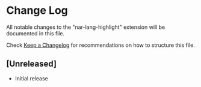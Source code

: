 # Change Log
All notable changes to the "nar-lang-highlight" extension will be documented in this file.

Check [Keep a Changelog](http://keepachangelog.com/) for recommendations on how to structure this file.

## [Unreleased]
- Initial release